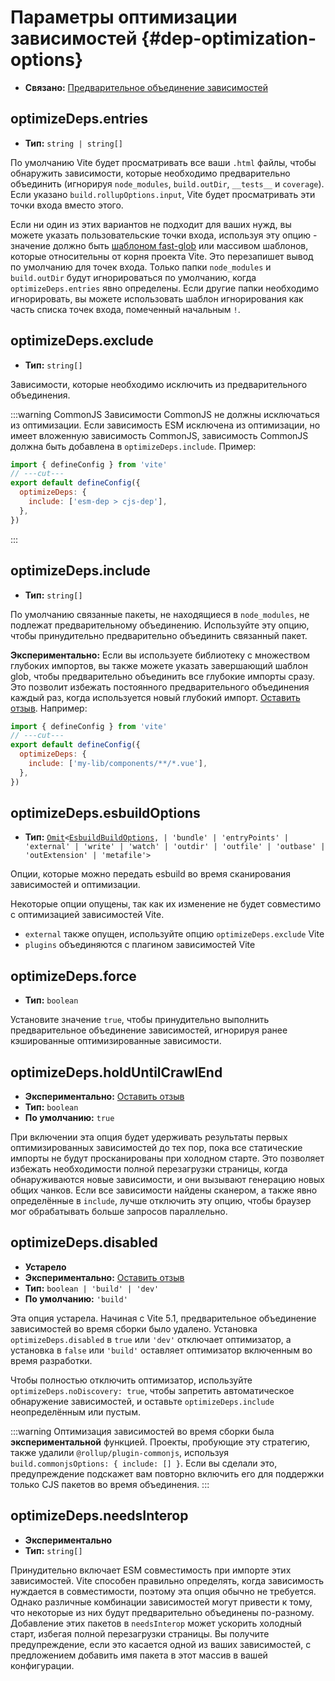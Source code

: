 # Параметры оптимизации зависимостей {#dep-optimization-options}

- **Связано:** [Предварительное объединение зависимостей](/guide/dep-pre-bundling)

## optimizeDeps.entries

- **Тип:** `string | string[]`

По умолчанию Vite будет просматривать все ваши `.html` файлы, чтобы обнаружить зависимости, которые необходимо предварительно объединить (игнорируя `node_modules`, `build.outDir`, `__tests__` и `coverage`). Если указано `build.rollupOptions.input`, Vite будет просматривать эти точки входа вместо этого.

Если ни один из этих вариантов не подходит для ваших нужд, вы можете указать пользовательские точки входа, используя эту опцию - значение должно быть [шаблоном fast-glob](https://github.com/mrmlnc/fast-glob#basic-syntax) или массивом шаблонов, которые относительны от корня проекта Vite. Это перезапишет вывод по умолчанию для точек входа. Только папки `node_modules` и `build.outDir` будут игнорироваться по умолчанию, когда `optimizeDeps.entries` явно определены. Если другие папки необходимо игнорировать, вы можете использовать шаблон игнорирования как часть списка точек входа, помеченный начальным `!`.

## optimizeDeps.exclude

- **Тип:** `string[]`

Зависимости, которые необходимо исключить из предварительного объединения.

:::warning CommonJS
Зависимости CommonJS не должны исключаться из оптимизации. Если зависимость ESM исключена из оптимизации, но имеет вложенную зависимость CommonJS, зависимость CommonJS должна быть добавлена в `optimizeDeps.include`. Пример:

```js twoslash
import { defineConfig } from 'vite'
// ---cut---
export default defineConfig({
  optimizeDeps: {
    include: ['esm-dep > cjs-dep'],
  },
})
```

:::

## optimizeDeps.include

- **Тип:** `string[]`

По умолчанию связанные пакеты, не находящиеся в `node_modules`, не подлежат предварительному объединению. Используйте эту опцию, чтобы принудительно предварительно объединить связанный пакет.

**Экспериментально:** Если вы используете библиотеку с множеством глубоких импортов, вы также можете указать завершающий шаблон glob, чтобы предварительно объединить все глубокие импорты сразу. Это позволит избежать постоянного предварительного объединения каждый раз, когда используется новый глубокий импорт. [Оставить отзыв](https://github.com/vitejs/vite/discussions/15833). Например:

```js twoslash
import { defineConfig } from 'vite'
// ---cut---
export default defineConfig({
  optimizeDeps: {
    include: ['my-lib/components/**/*.vue'],
  },
})
```

## optimizeDeps.esbuildOptions

- **Тип:** [`Omit`](https://www.typescriptlang.org/docs/handbook/utility-types.html#omittype-keys)`<`[`EsbuildBuildOptions`](https://esbuild.github.io/api/#simple-options)`,
  | 'bundle'
  | 'entryPoints'
  | 'external'
  | 'write'
  | 'watch'
  | 'outdir'
  | 'outfile'
  | 'outbase'
  | 'outExtension'
  | 'metafile'>`

Опции, которые можно передать esbuild во время сканирования зависимостей и оптимизации.

Некоторые опции опущены, так как их изменение не будет совместимо с оптимизацией зависимостей Vite.

- `external` также опущен, используйте опцию `optimizeDeps.exclude` Vite
- `plugins` объединяются с плагином зависимостей Vite

## optimizeDeps.force

- **Тип:** `boolean`

Установите значение `true`, чтобы принудительно выполнить предварительное объединение зависимостей, игнорируя ранее кэшированные оптимизированные зависимости.

## optimizeDeps.holdUntilCrawlEnd

- **Экспериментально:** [Оставить отзыв](https://github.com/vitejs/vite/discussions/15834)
- **Тип:** `boolean`
- **По умолчанию:** `true`

При включении эта опция будет удерживать результаты первых оптимизированных зависимостей до тех пор, пока все статические импорты не будут просканированы при холодном старте. Это позволяет избежать необходимости полной перезагрузки страницы, когда обнаруживаются новые зависимости, и они вызывают генерацию новых общих чанков. Если все зависимости найдены сканером, а также явно определённые в `include`, лучше отключить эту опцию, чтобы браузер мог обрабатывать больше запросов параллельно.

## optimizeDeps.disabled

- **Устарело**
- **Экспериментально:** [Оставить отзыв](https://github.com/vitejs/vite/discussions/13839)
- **Тип:** `boolean | 'build' | 'dev'`
- **По умолчанию:** `'build'`

Эта опция устарела. Начиная с Vite 5.1, предварительное объединение зависимостей во время сборки было удалено. Установка `optimizeDeps.disabled` в `true` или `'dev'` отключает оптимизатор, а установка в `false` или `'build'` оставляет оптимизатор включенным во время разработки.

Чтобы полностью отключить оптимизатор, используйте `optimizeDeps.noDiscovery: true`, чтобы запретить автоматическое обнаружение зависимостей, и оставьте `optimizeDeps.include` неопределённым или пустым.

:::warning
Оптимизация зависимостей во время сборки была **экспериментальной** функцией. Проекты, пробующие эту стратегию, также удалили `@rollup/plugin-commonjs`, используя `build.commonjsOptions: { include: [] }`. Если вы сделали это, предупреждение подскажет вам повторно включить его для поддержки только CJS пакетов во время объединения.
:::

## optimizeDeps.needsInterop

- **Экспериментально**
- **Тип:** `string[]`

Принудительно включает ESM совместимость при импорте этих зависимостей. Vite способен правильно определять, когда зависимость нуждается в совместимости, поэтому эта опция обычно не требуется. Однако различные комбинации зависимостей могут привести к тому, что некоторые из них будут предварительно объединены по-разному. Добавление этих пакетов в `needsInterop` может ускорить холодный старт, избегая полной перезагрузки страницы. Вы получите предупреждение, если это касается одной из ваших зависимостей, с предложением добавить имя пакета в этот массив в вашей конфигурации.
